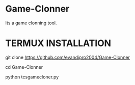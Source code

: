 # Game-Clonner
Its a game clonning tool.


# TERMUX INSTALLATION 


git clone https://github.com/evandipro2004/Game-Clonner

cd Game-Clonner

python tcsgamecloner.py
